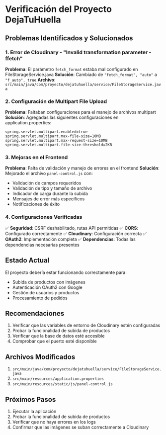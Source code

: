 # Verificación del Proyecto DejaTuHuella

## Problemas Identificados y Solucionados

### 1. Error de Cloudinary - "Invalid transformation parameter - ffetch"
**Problema**: El parámetro `fetch_format` estaba mal configurado en FileStorageService.java
**Solución**: Cambiado de `"fetch_format", "auto"` a `"f_auto", true`
**Archivo**: `src/main/java/com/proyecto/dejatuhuella/service/FileStorageService.java`

### 2. Configuración de Multipart File Upload
**Problema**: Faltaban configuraciones para el manejo de archivos multipart
**Solución**: Agregadas las siguientes configuraciones en application.properties:
```properties
spring.servlet.multipart.enabled=true
spring.servlet.multipart.max-file-size=10MB
spring.servlet.multipart.max-request-size=10MB
spring.servlet.multipart.file-size-threshold=2KB
```

### 3. Mejoras en el Frontend
**Problema**: Falta de validación y manejo de errores en el frontend
**Solución**: Mejorado el archivo `panel-control.js` con:
- Validación de campos requeridos
- Validación de tipo y tamaño de archivo
- Indicador de carga durante la subida
- Mensajes de error más específicos
- Notificaciones de éxito

### 4. Configuraciones Verificadas
✅ **Seguridad**: CSRF deshabilitado, rutas API permitidas
✅ **CORS**: Configurado correctamente
✅ **Cloudinary**: Configuración correcta
✅ **OAuth2**: Implementación completa
✅ **Dependencias**: Todas las dependencias necesarias presentes

## Estado Actual
El proyecto debería estar funcionando correctamente para:
- Subida de productos con imágenes
- Autenticación OAuth2 con Google
- Gestión de usuarios y productos
- Procesamiento de pedidos

## Recomendaciones
1. Verificar que las variables de entorno de Cloudinary estén configuradas
2. Probar la funcionalidad de subida de productos
3. Verificar que la base de datos esté accesible
4. Comprobar que el puerto esté disponible

## Archivos Modificados
1. `src/main/java/com/proyecto/dejatuhuella/service/FileStorageService.java`
2. `src/main/resources/application.properties`
3. `src/main/resources/static/js/panel-control.js`

## Próximos Pasos
1. Ejecutar la aplicación
2. Probar la funcionalidad de subida de productos
3. Verificar que no haya errores en los logs
4. Confirmar que las imágenes se suban correctamente a Cloudinary